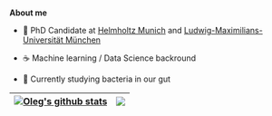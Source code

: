 <br />

**About me**

- 🧐 PhD Candidate at [Helmholtz Munich](https://www.helmholtz-munich.de/helmholtz-zentrum-muenchen/index.html) and [Ludwig-Maximilians-Universität München](https://www.en.statistik.uni-muenchen.de/index.html)

- ☕ Machine learning / Data Science backround

- 🦠 Currently studying bacteria in our gut



| <a href="https://github.com/Vlasovets/Oleg"><img align="center" src="https://github-readme-stats.vercel.app/api?username=Vlasovets&count_private=true&show_icons=true&theme=buefy" alt="Oleg's github stats" /></a> | <a href="https://github.com/Vlasovets/Oleg"><img align="center" src="https://github-readme-stats.vercel.app/api/top-langs/?username=Vlasovets&hide=jupyter%20notebook,html&langs_count=7&layout=compact" /></a> |
| ------------- | ------------- |

<!-- #### Current Projects

<a href="https://github.com/Vlasovets/GGLasso">
  <img align="center" src="https://github-readme-stats.vercel.app/api/pin/?username=Vlasovets&repo=GGLasso" />
</a>

<a href="https://github.com/Vlasovets/brain_challenge">
  <img align="center" src="https://github-readme-stats.vercel.app/api/pin/?username=Vlasovets&repo=brain_challenge" />
</a>

<a href="https://github.com/Vlasovets/Causal_Microbiome_Tutorial">
  <img align="center" src="https://github-readme-stats.vercel.app/api/pin/?username=Vlasovets&repo=Causal_Microbiome_Tutorial" />
</a>

<br />
<br /> -->
